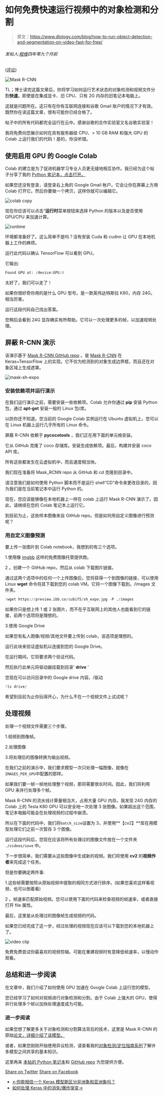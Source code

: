 # 如何免费快速运行视频中的对象检测和分割

> 原文：<https://www.dlology.com/blog/how-to-run-object-detection-and-segmentation-on-video-fast-for-free/>

###### 发帖人:[程维](/blog/author/Chengwei/)四年零九个月前

([评论](/blog/how-to-run-object-detection-and-segmentation-on-video-fast-for-free/#disqus_thread))

![Mask R-CNN](img/f859a1333186ff4cd6306a58178b98fd.png)

TL；博士读完这篇文章后，你将学习如何运行艺术状态的对象检测和视频文件分割**快速**。即使是在集成显卡、旧 CPU、只有 2G 内存的旧笔记本电脑上。

这就是问题所在。这只有在你有互联网连接和谷歌 Gmail 账户的情况下才有效。既然你在读这篇文章，很有可能你已经合格了。

帖子中的所有代码都完全运行在云中。感谢谷歌的<g class="gr_ gr_164 gr-alert gr_spell gr_inline_cards gr_run_anim ContextualSpelling ins-del multiReplace" id="164" data-gr-id="164">合作实验室</g>又名谷歌实验室！

我将免费向您展示如何在具有服务器级 CPU、> 10 GB RAM 和强大 GPU 的 Colab 上运行我们的代码！是的，你没听错。

## 使用启用 GPU 的 Google Colab

Colab 的建立是为了促进机器学习专业人员更无缝地相互协作。我已经为这个帖子分享了我的 [Python 笔记本，点击打开。](https://drive.google.com/file/d/11yXcMidH2rmnvy5GxFAr0M_0mABr1M_-/view?usp=sharing)

如果您还没有登录，请登录右上角的 Google Gmail 帐户。它会让你在屏幕上方用 Colab 打开它。然后你要做一个拷贝，这样你就可以编辑它。

![colab copy](img/01b35da6f392e1dbafe2b05726883447.png)

现在你应该可以点击“**运行时**菜单按钮来选择 Python 的版本以及是否使用 GPU/CPU 来加速计算。

![runtime](img/b53ef5f1a20373bb1bab4b4b043cc0a0.png)

环境都准备好了。这么简单不是吗？没有安装 Cuda 和 <g class="gr_ gr_156 gr-alert gr_spell gr_inline_cards gr_run_anim ContextualSpelling ins-del multiReplace" id="156" data-gr-id="156">cudnn</g> 让 GPU 在本地机器上工作的麻烦。

运行此代码以确认 TensorFlow 可以看到 GPU。

它输出:

```py
Found GPU at: /device:GPU:0
```

太好了，我们可以走了！

如果你很好奇你用的是什么 GPU 型号。是一款英伟达特斯拉 K80，内存 24G。相当厉害。

运行这段代码自己找出答案。

您稍后会看到 24G 显存确实有所帮助。它可以一次处理更多的帧，以加速视频处理。

## 屏蔽 R-CNN 演示

该演示基于 [Mask R-CNN GitHub repo](https://github.com/matterport/Mask_RCNN/) 。是 [Mask R-CNN](https://arxiv.org/abs/1703.06870) 在 Keras+TensorFlow 上的实现。它不仅为检测到的对象生成边界框，而且还在对象区域上生成遮罩。

![mask-sh-expo](img/90c6aad46f975643dfce016a11249012.png)

### 安装依赖项并运行演示

在我们运行演示之前，需要安装一些依赖项。Colab 允许你通过 **pip** 安装 Python 包，通过 **apt-get** 安装一般的 Linux 包/库。

以防你还不知道。您当前的 Google Colab 实例运行在 Ubuntu 虚拟机上。您可以在 Linux 机器上运行几乎所有的 Linux 命令。

屏蔽 R-CNN 依赖于 **<g class="gr_ gr_155 gr-alert gr_spell gr_inline_cards gr_run_anim ContextualSpelling" id="155" data-gr-id="155">pycocotools</g>** ，我们正在用下面的单元格安装。

它从 GitHub 克隆了 coco 存储库。安装生成依赖项。最后，构建并安装 <g class="gr_ gr_154 gr-alert gr_spell gr_inline_cards gr_run_anim ContextualSpelling ins-del" id="154" data-gr-id="154">coco</g> API 库。

所有这些都发生在云虚拟机中，而且速度相当快。

我们现在准备将 Mask_RCNN repo 从 GitHub 和 cd 克隆到目录中。

请注意我们是如何使用 Python 脚本而不是运行 shell“CD”命令来更改目录的，因为我们是在<g class="gr_ gr_166 gr-alert gr_gramm gr_inline_cards gr_run_anim Grammar only-ins replaceWithoutSep" id="166" data-gr-id="166">当前</g>笔记本中运行 Python 的。

现在，您应该能够像在本地机器上一样在 colab 上运行 Mask R-CNN 演示了。因此，请继续在您的 Colab 笔记本上运行它。

到目前为止，这些样本图像来自 GitHub repo。但是如何用自定义图像进行预测呢？

### [](#predict-with-custom-images)用自定义图像预测

要上传一张图片到 Colab notebook，我想到的有三个选项。

1.使用像 [<g class="gr_ gr_162 gr-alert gr_spell gr_inline_cards gr_run_anim ContextualSpelling ins-del multiReplace" id="162" data-gr-id="162">imgbb</g>](https://imgbb.com/) 这样的免费图像托管提供商。

2 <g class="gr_ gr_186 gr-alert gr_gramm gr_inline_cards gr_run_anim Style replaceWithoutSep" id="186" data-gr-id="186">。创建一个 GitHub repo，然后从 colab 下载图片链接。</g>

通过这两个选项中的任何一个上传图像后，您将获得一个到图像的链接，可以使用 Linux **wget** 命令将其下载到您的 colab VM。它将一个图像下载到。/images 文件夹。

```py
!wget https://preview.ibb.co/cubifS/sh_expo.jpg -P ./images
```

如果你只是想上传 1 或 2 张图片，而不在乎互联网上的其他人也能看到它的链接，前两个选项将是理想的。

3.使用 Google Drive

如果您有私人图像/视频/其他文件要上传到 colab，该选项是理想的。

运行此块来验证虚拟机以连接到您的 Google Drive。

在运行期间，它将要求两个验证代码。

然后执行此单元将驱动器挂载到目录' **drive** '

您现在可以访问目录中的 Google drive 内容。/驱动

```py
!ls drive/
```

希望到目前为止你玩得开心，为什么不在一个视频文件上试试呢？

## 处理视频

处理一个视频文件需要三个步骤。

1.视频到图像帧。

2.处理图像

3.将处理后的图像转换为输出视频。

在我们之前的演示中，我们要求模型一次只处理一幅图像，就像在<g class="gr_ gr_167 gr-alert gr_gramm gr_inline_cards gr_run_anim Style multiReplace" id="167" data-gr-id="167">`IMAGES_PER_GPU`<g class="gr_ gr_167 gr-alert gr_gramm gr_inline_cards gr_disable_anim_appear Style multiReplace" id="167" data-gr-id="167">中配置的那样。</g></g>

如果我们要一帧一帧地处理整个视频，那将需要很长时间。因此，我们将利用 GPU 来并行处理多个帧。

Mask R-CNN 的流水线计算量相当大，占用大量 GPU 内存。我发现 24G 内存的 Colab 上的 Tesla K80 GPU 可以安全地一次处理 3 张图像。如果超出这个范围，笔记本电脑可能会在处理视频的过程中崩溃。

所以在下面的代码中，我们将<g class="gr_ gr_170 gr-alert gr_gramm gr_inline_cards gr_run_anim Style multiReplace" id="170" data-gr-id="170">`batch_size`<g class="gr_ gr_170 gr-alert gr_gramm gr_inline_cards gr_disable_anim_appear Style multiReplace" id="170" data-gr-id="170"><g class="gr_ gr_153 gr-alert gr_spell gr_inline_cards gr_run_anim ContextualSpelling ins-del" id="153" data-gr-id="153">设置为</g></g> 3，并使用**<g class="gr_ gr_169 gr-alert gr_gramm gr_inline_cards gr_run_anim Grammar only-ins doubleReplace replaceWithoutSep" id="169" data-gr-id="169">【cv2】</g>**库在用模型处理它们之前一次暂存 3 个图像。</g>

运行这段代码后，您现在应该将所有处理过的图像文件放在一个<g class="gr_ gr_165 gr-alert gr_gramm gr_inline_cards gr_run_anim Style multiReplace" id="165" data-gr-id="165">文件夹</g> `./videos/save` <g class="gr_ gr_165 gr-alert gr_gramm gr_inline_cards gr_disable_anim_appear Style multiReplace" id="165" data-gr-id="165">中。</g>

下一步很简单，我们需要从这些图像中生成新的视频。我们将使用 **cv2** 的**视频作者**来完成这个任务。

但是你要确定两件事:

1.这些帧需要按照从原始视频中提取的相同方式进行排序。(如果您喜欢这样看视频，也可以倒着看)

2 <g class="gr_ gr_187 gr-alert gr_gramm gr_inline_cards gr_run_anim Style replaceWithoutSep" id="187" data-gr-id="187">。</g>帧速率匹配原始视频。您可以使用下面的代码来检查视频的帧速率，或者直接打开 file 属性。

最后，这里是从处理过的图像帧生成视频的代码。

如果您已经完成了这一步，经过处理的视频现在应该可以下载到您的本地机器上了。

![video clip](img/ac6f6541d425accc55621d952cfe59e5.png)

免费免费尝试你最喜欢的视频剪辑。可能在重建视频时有意降低帧速率，以慢动作观看。

## 总结和进一步阅读

在文章中，我们介绍了如何使用 GPU 加速在 Google Colab 上运行您的模型。

您已经学习了如何对视频进行对象检测和分割。由于 Colab 上强大的 GPU，使得并行处理多个帧以加快处理速度成为可能。

### 进一步阅读

如果您想了解更多关于对象检测和分割算法背后的技术，这里是 Mask R-CNN 的原始[论文，详细介绍了该模型。](https://arxiv.org/pdf/1703.06870.pdf)

或者，如果您刚刚开始使用异议检测，请查看我的[对象检测/定位指南系列](https://www.dlology.com/blog/gentle-guide-on-how-yolo-object-localization-works-with-keras/)了解许多模型之间共享的基本知识。

这里再来  [本帖的 Python 笔记本](https://drive.google.com/file/d/11yXcMidH2rmnvy5GxFAr0M_0mABr1M_-/view?usp=sharing)和 [GitHub repo](https://github.com/Tony607/colab-mask-rcnn) 为您提供方便。

[Share on Twitter](https://twitter.com/intent/tweet?url=https%3A//www.dlology.com/blog/how-to-run-object-detection-and-segmentation-on-video-fast-for-free/&text=How%20to%20run%20Object%20Detection%20and%20Segmentation%20on%20a%20Video%20Fast%20for%20Free) [Share on Facebook](https://www.facebook.com/sharer/sharer.php?u=https://www.dlology.com/blog/how-to-run-object-detection-and-segmentation-on-video-fast-for-free/)

*   [←你能相信一个 Keras 模型能区分非洲象和亚洲象吗？](/blog/can-you-trust-keras-to-tell-african-from-asian-elephant/)
*   [如何处理 Keras 中的消失/爆炸渐变→](/blog/how-to-deal-with-vanishingexploding-gradients-in-keras/)
